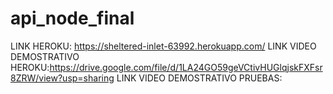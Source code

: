 # api_node_final
LINK HEROKU: https://sheltered-inlet-63992.herokuapp.com/
LINK VIDEO DEMOSTRATIVO HEROKU:https://drive.google.com/file/d/1LA24GO59geVCtivHUGlqjskFXFsr8ZRW/view?usp=sharing 
LINK VIDEO DEMOSTRATIVO PRUEBAS:
